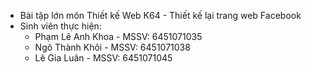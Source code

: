 - Bài tập lớn môn Thiết kế Web K64 - Thiết kế lại trang web Facebook
- Sinh viên thực hiện:
   + Phạm Lê Anh Khoa - MSSV: 6451071035
   + Ngô Thành Khôi - MSSV: 6451071038
   + Lê Gia Luân - MSSV: 6451071045
